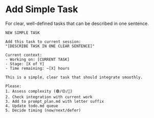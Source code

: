 # Add Simple Task

For clear, well-defined tasks that can be described in one sentence.

```
NEW SIMPLE TASK

Add this task to current session:
"[DESCRIBE TASK IN ONE CLEAR SENTENCE]"

Current context:
- Working on: [CURRENT TASK]
- Stage: [X of Y]
- Time remaining: ~[X] hours

This is a simple, clear task that should integrate smoothly.

Please:
1. Assess complexity (🟢/🟡/🔴)
2. Check integration with current work
3. Add to prompt_plan.md with letter suffix
4. Update todo.md queue
5. Decide timing (now/next/defer)
```